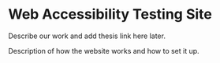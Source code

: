 Web Accessibility Testing Site
================================

Describe our work and add thesis link here later.

Description of how the website works and how to set it up.
